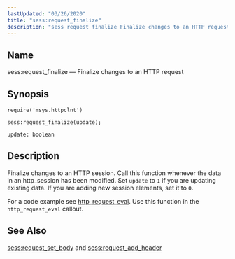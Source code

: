 ```yaml
---
lastUpdated: "03/26/2020"
title: "sess:request_finalize"
description: "sess request finalize Finalize changes to an HTTP request sess request finalize update Finalize changes to an HTTP session Call this function whenever the data in an http session has been modified Set update to 1 if you are updating existing data If you are adding new session elements set..."
---
```


<a name="lua.ref.sess_request_finalize"></a> 
## Name

sess:request_finalize — Finalize changes to an HTTP request

<a name="idp15261648"></a> 
## Synopsis

`require('msys.httpclnt')`

`sess:request_finalize(update);`

`update: boolean`<a name="idp15265360"></a> 
## Description

Finalize changes to an HTTP session. Call this function whenever the data in an http_session has been modified. Set `update` to `1` if you are updating existing data. If you are adding new session elements, set it to `0`.

For a code example see [http_request_eval](/momentum/3/3-push/push-http-request-eval). Use this function in the `http_request_eval` callout.

<a name="idp15271136"></a> 
## See Also

[sess:request_set_body](/momentum/4/lua/ref-sess-request-set-body) and [sess:request_add_header](/momentum/4/lua/ref-sess-request-add-header)